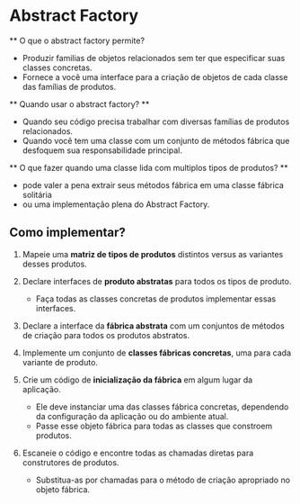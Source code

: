 # Abstract Factory
** O que o abstract factory permite?
- Produzir familias de objetos relacionados sem ter que especificar suas classes concretas.
- Fornece a você uma interface para a criação de objetos de cada classe das famílias de produtos.

** Quando usar o abstract factory? **
- Quando seu código precisa trabalhar com diversas famílias de produtos relacionados.
- Quando você tem uma classe com um conjunto de métodos fábrica que desfoquem sua responsabilidade principal.

** O que fazer quando uma classe lida com multiplos tipos de produtos? **
- pode valer a pena extrair seus métodos fábrica em uma classe fábrica solitária 
- ou uma implementação plena do Abstract Factory.

## Como implementar?

1. Mapeie uma **matriz de tipos de produtos** distintos versus as variantes desses produtos.
1. Declare interfaces de **produto abstratas** para todos os tipos de produto. 
	- Faça todas as classes concretas de produtos implementar essas interfaces.

1. Declare a interface da **fábrica abstrata** com um conjuntos de métodos de criação para todos os produtos abstratos.

1. Implemente um conjunto de **classes fábricas concretas**, uma para cada variante de produto.

1. Crie um código de **inicialização da fábrica** em algum lugar da aplicação. 
	- Ele deve instanciar uma das classes fábrica concretas, dependendo da configuração da aplicação ou do ambiente atual. 
	- Passe esse objeto fábrica para todas as classes que constroem produtos.

1. Escaneie o código e encontre todas as chamadas diretas para construtores de produtos. 
	- Substitua-as por chamadas para o método de criação apropriado no objeto fábrica.